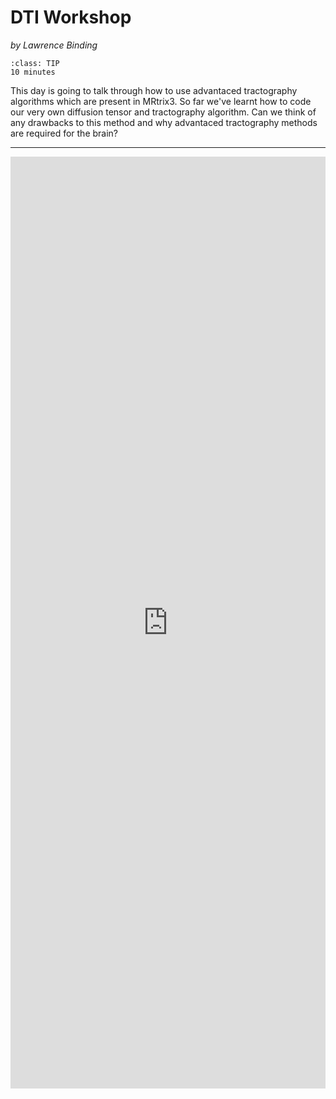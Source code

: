 # DTI Workshop
_by Lawrence Binding_

```{admonition} Estimated Time 
:class: TIP
10 minutes
```

This day is going to talk through how to use advantaced tractography algorithms which are present in MRtrix3. So far we've learnt how to code our very own diffusion tensor and tractography algorithm. Can we think of any drawbacks to this method and why advantaced tractography methods are required for the brain?  

---

<div class="iframe-container">
<div style='position: relative; padding-bottom: 150%; padding-top: 35px; height: 700; overflow: hidden;'><iframe sandbox='allow-scripts allow-same-origin' allowfullscreen='true' allowtransparency='true' frameborder='0' height='315' src='https://www.menti.com/k7za2gprav' style='position: absolute; top: 0; left: 0; width: 100%; height: 100%;' width='1000'></iframe>
</div>
</div>


<style>
  .iframe-container {
		text-align:center;
  		width:100%;
  }
</style>
